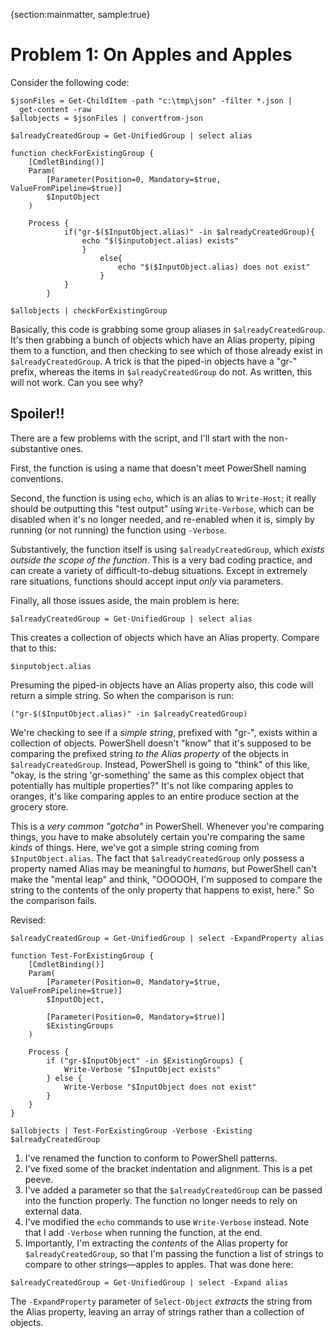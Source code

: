 {section:mainmatter, sample:true}
# Problem 1: On Apples and Apples
Consider the following code:

```
$jsonFiles = Get-ChildItem -path "c:\tmp\json" -filter *.json |
  get-content -raw
$allobjects = $jsonFiles | convertfrom-json

$alreadyCreatedGroup = Get-UnifiedGroup | select alias

function checkForExistingGroup {
    [CmdletBinding()]
    Param(
        [Parameter(Position=0, Mandatory=$true, ValueFromPipeline=$true)]
        $InputObject
    )

    Process {
            if("gr-$($InputObject.alias)" -in $alreadyCreatedGroup){
                echo "$($inputobject.alias) exists"
                }
                    else{
                        echo "$($InputObject.alias) does not exist"
                    }
            }
        }

$allobjects | checkForExistingGroup
```

Basically, this code is grabbing some group aliases in `$alreadyCreatedGroup`. It's then grabbing a bunch of objects which have an Alias property, piping them to a function, and then checking to see which of those already exist in `$alreadyCreatedGroup`. A trick is that the piped-in objects have a "gr-" prefix, whereas the items in `$alreadyCreatedGroup` do not. As written, this will not work. Can you see why?

## Spoiler!!
There are a few problems with the script, and I'll start with the non-substantive ones.

First, the function is using a name that doesn't meet PowerShell naming conventions.

Second, the function is using `echo`, which is an alias to `Write-Host`; it really should be outputting this "test output" using `Write-Verbose`, which can be disabled when it's no longer needed, and re-enabled when it is, simply by running (or not running) the function using `-Verbose`.

Substantively, the function itself is using `$alreadyCreatedGroup`, which _exists outside the scope of the function_. This is a very bad coding practice, and can create a variety of difficult-to-debug situations. Except in extremely rare situations, functions should accept input _only_ via parameters.

Finally, all those issues aside, the main problem is here:

```
$alreadyCreatedGroup = Get-UnifiedGroup | select alias
```

This creates a collection of objects which have an Alias property. Compare that to this:

```
$inputobject.alias
```

Presuming the piped-in objects have an Alias property also, this code will return a simple string. So when the comparison is run:

```
("gr-$($InputObject.alias)" -in $alreadyCreatedGroup)
```

We're checking to see if a _simple string_, prefixed with "gr-", exists within a collection of objects. PowerShell doesn't "know" that it's supposed to be comparing the prefixed string _to the Alias property_ of the objects in `$alreadyCreatedGroup`. Instead, PowerShell is going to "think" of this like, "okay, is the string 'gr-something' the same as this complex object that potentially has multiple properties?" It's not like comparing apples to oranges, it's like comparing apples to an entire produce section at the grocery store.

This is a _very common "gotcha"_ in PowerShell. Whenever you're comparing things, you have to make absolutely certain you're comparing the same _kinds_ of things. Here, we've got a simple string coming from `$InputObject.alias`. The fact that `$alreadyCreatedGroup` only possess a property named Alias may be meaningful to _humans_, but PowerShell can't make the "mental leap" and think, "OOOOOH, I'm supposed to compare the string to the contents of the only property that happens to exist, here." So the comparison fails.

Revised:

```
$alreadyCreatedGroup = Get-UnifiedGroup | select -ExpandProperty alias

function Test-ForExistingGroup {
    [CmdletBinding()]
    Param(
        [Parameter(Position=0, Mandatory=$true, ValueFromPipeline=$true)]
        $InputObject,

        [Parameter(Position=0, Mandatory=$true)]
        $ExistingGroups
    )

    Process {
        if ("gr-$InputObject" -in $ExistingGroups) {
            Write-Verbose "$InputObject exists"
        } else {
            Write-Verbose "$InputObject does not exist"
        }
    }
}

$allobjects | Test-ForExistingGroup -Verbose -Existing $alreadyCreatedGroup
```

1. I've renamed the function to conform to PowerShell patterns.
2. I've fixed some of the bracket indentation and alignment. This is a pet peeve.
3. I've added a parameter so that the `$alreadyCreatedGroup` can be passed into the function properly. The function no longer needs to rely on external data.
4. I've modified the `echo` commands to use `Write-Verbose` instead. Note that I add `-Verbose` when running the function, at the end.
5. Importantly, I'm extracting the _contents_ of the Alias property for `$alreadyCreatedGroup`, so that I'm passing the function a list of strings to compare to other strings—apples to apples. That was done here:

```
$alreadyCreatedGroup = Get-UnifiedGroup | select -Expand alias
```

The `-ExpandProperty` parameter of `Select-Object` _extracts_ the string from the Alias property, leaving an array of strings rather than a collection of objects.
